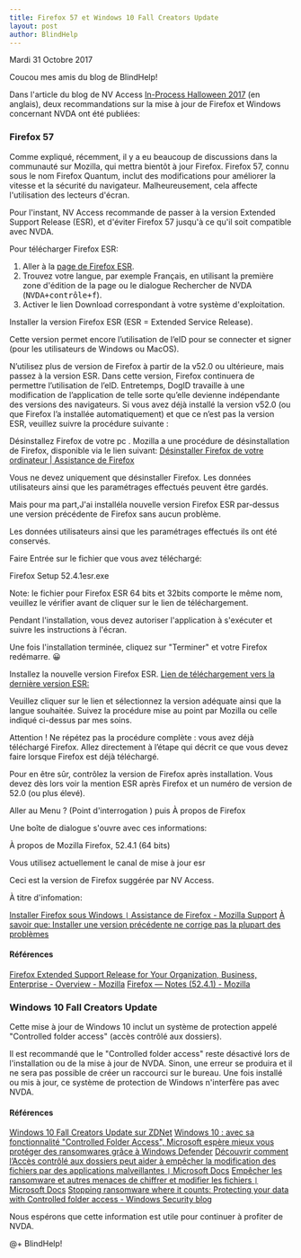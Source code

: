 ```yaml
---
title: Firefox 57 et Windows 10 Fall Creators Update
layout: post
author: BlindHelp
---
```


<footer>Mardi 31 Octobre 2017</footer>

Coucou mes amis du blog de BlindHelp!

Dans l'article du blog de NV Access [In-Process Halloween 2017](https://www.nvaccess.org/post/in-process-halloween-2017-edition/) (en anglais), deux recommandations sur la mise à jour de Firefox et Windows concernant NVDA ont été publiées:

### Firefox 57

Comme expliqué, récemment, il y a eu beaucoup de discussions dans la communauté sur Mozilla, qui mettra bientôt à jour Firefox. Firefox 57, connu sous le nom Firefox Quantum, inclut des modifications pour améliorer la vitesse et la sécurité du navigateur. Malheureusement, cela affecte l'utilisation des lecteurs d'écran.

Pour l'instant, NV Access recommande de passer à la version Extended Support Release (ESR), et d'éviter Firefox 57 jusqu'à ce qu'il soit compatible avec NVDA.

Pour télécharger Firefox ESR:

1. Aller à la [page de Firefox ESR](https://www.mozilla.org/en-US/firefox/organizations/all/).
2. Trouvez votre langue, par exemple Français, en utilisant la première zone d'édition de la page ou le dialogue Rechercher de NVDA (<kbd>NVDA+contrôle+f</kbd>).
3. Activer le lien Download correspondant à votre système d'exploitation.

Installer la version Firefox ESR (ESR = Extended Service Release).

Cette version permet encore l’utilisation de l’eID pour se connecter et signer
(pour les utilisateurs de Windows ou MacOS).

N’utilisez plus de version de Firefox à partir de la v52.0 ou ultérieure, mais passez à la version ESR.
Dans cette version, Firefox continuera de permettre l’utilisation de l’eID. Entretemps, DogID travaille à une modification de l’application de telle sorte qu’elle devienne indépendante des versions des navigateurs.
Si vous avez déjà installé la version v52.0 (ou que Firefox l’a installée automatiquement) et que ce n’est pas la version ESR, veuillez suivre la procédure suivante :

Désinstallez Firefox de votre pc .
Mozilla a une procédure de désinstallation de Firefox, disponible via le lien suivant:
[Désinstaller Firefox de votre ordinateur | Assistance de Firefox](https://support.mozilla.org/fr/kb/desinstaller-firefox-ordinateur)

Vous ne devez uniquement que désinstaller Firefox. Les données utilisateurs ainsi que les paramétrages effectués peuvent être gardés.

Mais pour ma part,J'ai installéla nouvelle version Firefox ESR par-dessus  une version précédente de Firefox sans aucun problème.

Les données utilisateurs ainsi que les paramétrages effectués ils ont été conservés.

Faire Entrée sur   le fichier que vous avez téléchargé:

Firefox Setup 52.4.1esr.exe

Note: le fichier pour Firefox ESR 64 bits et 32bits
comporte le même nom, veuillez le vérifier avant de cliquer sur le lien de téléchargement.

Pendant l'installation, vous devez autoriser l'application à s'exécuter et suivre les instructions à l'écran.

Une fois l'installation terminée, cliquez sur "Terminer" et votre Firefox redémarre. 😀

Installez la nouvelle version Firefox ESR.
[Lien de téléchargement vers la dernière version ESR:](https://www.mozilla.org/en-US/firefox/organizations/all/)

Veuillez cliquer sur le lien et sélectionnez la version adéquate ainsi que la langue souhaitée.  Suivez la procédure mise au point par Mozilla ou celle indiqué ci-dessus par mes soins.

Attention ! Ne répétez pas la procédure complète : vous avez déjà téléchargé Firefox. Allez directement à l’étape qui décrit ce que vous devez faire lorsque Firefox est déjà téléchargé.

Pour en être sûr, contrôlez la version de Firefox après installation. Vous devez dès lors voir la mention ESR après Firefox et un numéro de version de 52.0 (ou plus élevé).

Aller au  Menu ? (Point d'interrogation ) puis À propos de Firefox

Une boîte de dialogue s'ouvre avec ces informations:

À propos de Mozilla Firefox, 52.4.1 (64 bits)

Vous utilisez actuellement le canal de mise à jour esr
   
Ceci est la version de Firefox suggérée par NV Access.
   
   À titre d'infomation:
   
[Installer Firefox sous Windows `|` Assistance de Firefox - Mozilla Support](https://support.mozilla.org/fr/kb/installer-firefox-windows)
[À savoir que: Installer une version précédente ne corrige pas la plupart des problèmes](https://support.mozilla.org/fr/kb/installer-ancienne-version-firefox)

#### Références

[Firefox Extended Support Release for Your Organization, Business, Enterprise - Overview - Mozilla](https://www.mozilla.org/en-US/firefox/organizations/)
[Firefox — Notes (52.4.1) - Mozilla](https://www.mozilla.org/en-US/firefox/52.4.1/releasenotes/)

### Windows 10 Fall Creators Update

Cette mise à jour de Windows 10 inclut un système de protection appelé "Controlled folder access" (accès contrôlé aux dossiers).

Il est recommandé que le "Controlled folder access" reste désactivé lors de l'installation ou de la mise à jour de NVDA. Sinon, une erreur se produira et il ne sera pas possible de créer un raccourci sur le bureau. Une fois installé ou mis à jour, ce système de protection de Windows n'interfère pas avec NVDA.

#### Références

[Windows 10 Fall Creators Update sur ZDNet](http://www.zdnet.fr/actualites/fall-creators-update-microsoft-presente-les-nouveautes-de-windows-10-maj-39852380.htm)
[Windows 10 : avec sa fonctionnalité "Controlled Folder Access", Microsoft espère mieux vous protéger des ransomwares grâce à Windows Defender](https://www.developpez.com/actu/168383/Windows-10-avec-sa-fonctionnalite-Controlled-Folder-Access-Microsoft-espere-mieux-vous-proteger-des-ransomwares-grace-a-Windows-Defender/)
[Découvrir comment l’Accès contrôlé aux dossiers peut aider à empêcher la modification des fichiers par des applications malveillantes `|` Microsoft Docs](https://docs.microsoft.com/fr-fr/windows/threat-protection/windows-defender-exploit-guard/evaluate-controlled-folder-access)
[Empêcher les ransomware et autres menaces de chiffrer et modifier les fichiers `|` Microsoft Docs](https://docs.microsoft.com/fr-fr/windows/threat-protection/windows-defender-exploit-guard/controlled-folders-exploit-guard)
[Stopping ransomware where it counts: Protecting your data with Controlled folder access - Windows Security blog](https://blogs.technet.microsoft.com/mmpc/2017/10/23/stopping-ransomware-where-it-counts-protecting-your-data-with-controlled-folder-access/)

Nous espérons que cette information est utile pour continuer à profiter de NVDA.

@+
BlindHelp!
